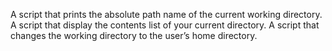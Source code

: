 A script that prints the absolute path name of the current working directory.
A script that display the contents list of your current directory.
A script that changes the working directory to the user’s home directory.
